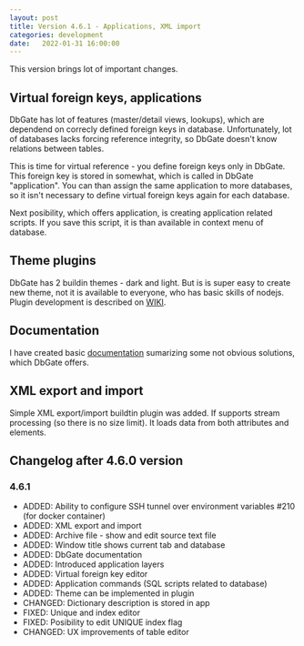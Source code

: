 ```yaml
---
layout: post
title: Version 4.6.1 - Applications, XML import
categories: development
date:   2022-01-31 16:00:00
---
```


This version brings lot of important changes.

## Virtual foreign keys, applications
DbGate has lot of features (master/detail views, lookups), which are dependend on correcly defined foreign keys in database. Unfortunately, lot of databases lacks forcing reference integrity, so DbGate doesn't know relations between tables.

This is time for virtual reference - you define foreign keys only in DbGate. This foreign key is stored in somewhat, which is called in DbGate "application". You can than assign the same application to more databases, so it isn't necessary to define virtual foreign keys again for each database.

Next posibility, which offers application, is creating application related scripts. If you save this script, it is than available in context menu of database.

## Theme plugins
DbGate has 2 buildin themes - dark and light. But is is super easy to create new theme, not it is available to everyone, who has basic skills of nodejs. Plugin development is described on [WIKI](https://github.com/dbgate/dbgate/wiki/Plugin-development).

## Documentation
I have created basic [documentation](https://github.com/dbgate/dbgate/wiki/) sumarizing some not obvious solutions, which DbGate offers. 

## XML export and import
Simple XML export/import buildtin plugin was added. If supports stream processing (so there is no size limit). It loads data from both attributes and elements.

## Changelog after 4.6.0 version

### 4.6.1
- ADDED: Ability to configure SSH tunnel over environment variables #210 (for docker container)
- ADDED: XML export and import
- ADDED: Archive file - show and edit source text file
- ADDED: Window title shows current tab and database
- ADDED: DbGate documentation
- ADDED: Introduced application layers
- ADDED: Virtual foreign key editor
- ADDED: Application commands (SQL scripts related to database)
- ADDED: Theme can be implemented in plugin
- CHANGED: Dictionary description is stored in app
- FIXED: Unique and index editor
- FIXED: Posibility to edit UNIQUE index flag
- CHANGED: UX improvements of table editor
